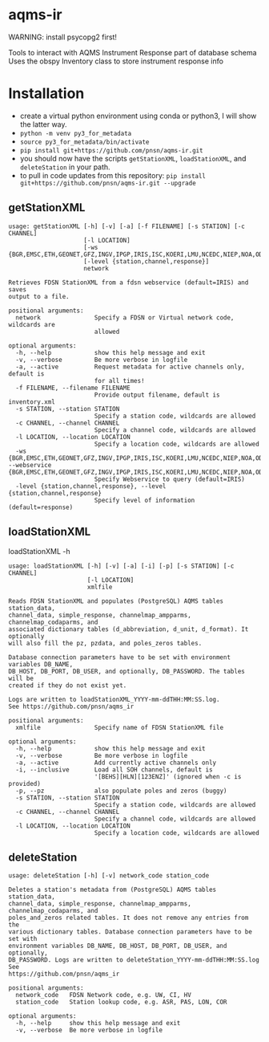 # aqms-ir
WARNING: install psycopg2 first!

Tools to interact with AQMS Instrument Response part of database schema
Uses the obspy Inventory class to store instrument response info

# Installation
* create a virtual python environment using conda or python3, I will show the latter way.
* `python -m venv py3_for_metadata`
* `source py3_for_metadata/bin/activate`
* `pip install git+https://github.com/pnsn/aqms-ir.git`
* you should now have the scripts `getStationXML`, `loadStationXML`, and `deleteStation` in your path.
* to pull in code updates from this repository: `pip install git+https://github.com/pnsn/aqms-ir.git --upgrade`

## getStationXML

```
usage: getStationXML [-h] [-v] [-a] [-f FILENAME] [-s STATION] [-c CHANNEL]
                     [-l LOCATION]
                     [-ws {BGR,EMSC,ETH,GEONET,GFZ,INGV,IPGP,IRIS,ISC,KOERI,LMU,NCEDC,NIEP,NOA,ODC,ORFEUS,RESIF,SCEDC,USGS,USP}]
                     [-level {station,channel,response}]
                     network

Retrieves FDSN StationXML from a fdsn webservice (default=IRIS) and saves
output to a file.

positional arguments:
  network               Specify a FDSN or Virtual network code, wildcards are
                        allowed

optional arguments:
  -h, --help            show this help message and exit
  -v, --verbose         Be more verbose in logfile
  -a, --active          Request metadata for active channels only, default is
                        for all times!
  -f FILENAME, --filename FILENAME
                        Provide output filename, default is inventory.xml
  -s STATION, --station STATION
                        Specify a station code, wildcards are allowed
  -c CHANNEL, --channel CHANNEL
                        Specify a channel code, wildcards are allowed
  -l LOCATION, --location LOCATION
                        Specify a location code, wildcards are allowed
  -ws {BGR,EMSC,ETH,GEONET,GFZ,INGV,IPGP,IRIS,ISC,KOERI,LMU,NCEDC,NIEP,NOA,ODC,ORFEUS,RESIF,SCEDC,USGS,USP}, --webservice {BGR,EMSC,ETH,GEONET,GFZ,INGV,IPGP,IRIS,ISC,KOERI,LMU,NCEDC,NIEP,NOA,ODC,ORFEUS,RESIF,SCEDC,USGS,USP}
                        Specify Webservice to query (default=IRIS)
  -level {station,channel,response}, --level {station,channel,response}
                        Specify level of information (default=response)
```

## loadStationXML
loadStationXML -h

```
usage: loadStationXML [-h] [-v] [-a] [-i] [-p] [-s STATION] [-c CHANNEL]
                      [-l LOCATION]
                      xmlfile

Reads FDSN StationXML and populates (PostgreSQL) AQMS tables station_data,
channel_data, simple_response, channelmap_ampparms, channelmap_codaparms, and
associated dictionary tables (d_abbreviation, d_unit, d_format). It optionally 
will also fill the pz, pzdata, and poles_zeros tables.

Database connection parameters have to be set with environment variables DB_NAME,
DB_HOST, DB_PORT, DB_USER, and optionally, DB_PASSWORD. The tables will be
created if they do not exist yet.  

Logs are written to loadStationXML_YYYY-mm-ddTHH:MM:SS.log. 
See https://github.com/pnsn/aqms_ir

positional arguments:
  xmlfile               Specify name of FDSN StationXML file

optional arguments:
  -h, --help            show this help message and exit
  -v, --verbose         Be more verbose in logfile
  -a, --active          Add currently active channels only
  -i, --inclusive       Load all SOH channels, default is
                        '[BEHS][HLN][123ENZ]' (ignored when -c is provided)
  -p, --pz              also populate poles and zeros (buggy)
  -s STATION, --station STATION
                        Specify a station code, wildcards are allowed
  -c CHANNEL, --channel CHANNEL
                        Specify a channel code, wildcards are allowed
  -l LOCATION, --location LOCATION
                        Specify a location code, wildcards are allowed
```

## deleteStation

```
usage: deleteStation [-h] [-v] network_code station_code

Deletes a station's metadata from (PostgreSQL) AQMS tables station_data,
channel_data, simple_response, channelmap_ampparms, channelmap_codaparms, and
poles_and_zeros related tables. It does not remove any entries from the
various dictionary tables. Database connection parameters have to be set with
environment variables DB_NAME, DB_HOST, DB_PORT, DB_USER, and optionally,
DB_PASSWORD. Logs are written to deleteStation_YYYY-mm-ddTHH:MM:SS.log See
https://github.com/pnsn/aqms_ir

positional arguments:
  network_code   FDSN Network code, e.g. UW, CI, HV
  station_code   Station lookup code, e.g. ASR, PAS, LON, COR

optional arguments:
  -h, --help     show this help message and exit
  -v, --verbose  Be more verbose in logfile
```


